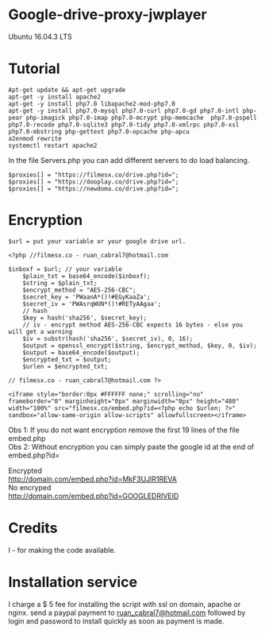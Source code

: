 # Google-drive-proxy-jwplayer

Ubuntu 16.04.3 LTS 

# Tutorial
```
Apt-get update && apt-get upgrade
apt-get -y install apache2
apt-get -y install php7.0 libapache2-mod-php7.0
apt-get -y install php7.0-mysql php7.0-curl php7.0-gd php7.0-intl php-pear php-imagick php7.0-imap php7.0-mcrypt php-memcache  php7.0-pspell php7.0-recode php7.0-sqlite3 php7.0-tidy php7.0-xmlrpc php7.0-xsl php7.0-mbstring php-gettext php7.0-opcache php-apcu
a2enmod rewrite
systemctl restart apache2
```

In the file Servers.php you can add different servers to do load balancing.

``` 
$proxies[] = "https://filmesx.co/drive.php?id=";  
$proxies[] = "https://dooplay.co/drive.php?id=";  
$proxies[] = "https://newdoma.co/drive.php?id=";  
```

# Encryption

``` $url = put your variable or your google drive url. ```

```
<?php //filmesx.co - ruan_cabral7@hotmail.com

$inboxf = $url; // your variable
    $plain_txt = base64_encode($inboxf);
    $string = $plain_txt;
    $encrypt_method = "AES-256-CBC";
    $secret_key = 'PWaanA*()!#EGyKaaZa';
    $secret_iv = 'PWAsrqWUN*()!#RETyAAgaa';
    // hash
    $key = hash('sha256', $secret_key); 
    // iv - encrypt method AES-256-CBC expects 16 bytes - else you will get a warning
    $iv = substr(hash('sha256', $secret_iv), 0, 16);
    $output = openssl_encrypt($string, $encrypt_method, $key, 0, $iv);
    $output = base64_encode($output);
    $encrypted_txt = $output;
    $urlen = $encrypted_txt;
    
// filmesx.co - ruan_cabral7@hotmail.com ?>

<iframe style="border:0px #FFFFFF none;" scrolling="no" frameborder="0" marginheight="0px" marginwidth="0px" height="480" width="100%" src="filmesx.co/embed.php?id=<?php echo $urlen; ?>" sandbox="allow-same-origin allow-scripts" allowfullscreen></iframe>
```

Obs 1: If you do not want encryption remove the first 19 lines of the file embed.php <br>
Obs 2: Without encryption you can simply paste the google id at the end of embed.php?id= <br>

Encrypted  <br>
http://domain.com/embed.php?id=MkF3UJlR1REVA <br>
No encryped  <br>
http://domain.com/embed.php?id=GOOGLEDRIVEID <br>

# Credits

I - for making the code available.

# Installation service

I charge a $ 5 fee for installing the script with ssl on domain, apache or nginx.
send a paypal payment to ruan_cabral7@hotmail.com followed by login and password to install quickly as soon as payment is made.
